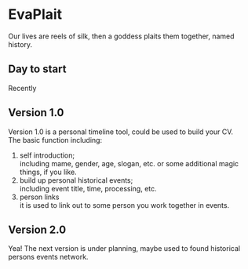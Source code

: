 # EvaPlait
Our lives are reels of silk, then a goddess plaits them together, named history.

## Day to start
Recently

## Version 1.0
Version 1.0 is a personal timeline tool, could be used to build your CV.  
The basic function including:  
  1. self introduction;  
    including mame, gender, age, slogan, etc. or some additional magic things, if you like.
  2. build up personal historical events;  
    including event title, time, processing, etc.
  3. person links  
    it is used to link out to some person you work together in events.  

## Version 2.0
Yea! The next version is under planning, maybe used to found historical persons events network.
